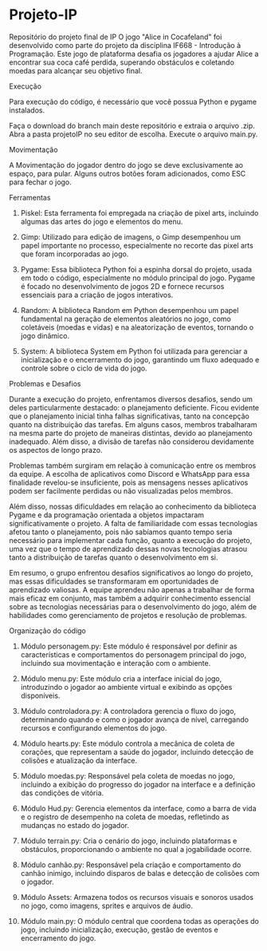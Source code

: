 # Projeto-IP
Repositório do projeto final de IP
O jogo "Alice in Cocafeland" foi desenvolvido como parte do projeto da disciplina IF668 - Introdução à Programação. Este jogo de plataforma desafia os jogadores a ajudar Alice a encontrar sua coca café perdida, superando obstáculos e coletando moedas para alcançar seu objetivo final.

Execução 

Para execução do código, é necessário que você possua Python e pygame instalados.

Faça o download do branch main deste repositório e extraia o arquivo .zip.
Abra a pasta projetoIP no seu editor de escolha.
Execute o arquivo main.py.


Movimentação

A Movimentação do jogador dentro do jogo se deve exclusivamente ao espaço, para pular.
Alguns outros botões foram adicionados, como ESC para fechar o jogo.


Ferramentas


1. Piskel: Esta ferramenta foi empregada na criação de pixel arts, incluindo algumas das artes do jogo e elementos do menu.

2. Gimp: Utilizado para edição de imagens, o Gimp desempenhou um papel importante no processo, especialmente no recorte das pixel arts que foram incorporadas ao jogo.

3. Pygame: Essa biblioteca Python foi a espinha dorsal do projeto, usada em todo o código, especialmente no módulo principal do jogo. Pygame é focado no desenvolvimento de jogos 2D e fornece recursos essenciais para a criação de jogos interativos.

4. Random: A biblioteca Random em Python desempenhou um papel fundamental na geração de elementos aleatórios no jogo, como coletáveis (moedas e vidas) e na aleatorização de eventos, tornando o jogo dinâmico.

5. System: A biblioteca System em Python foi utilizada para gerenciar a inicialização e o encerramento do jogo, garantindo um fluxo adequado e controle sobre o ciclo de vida do jogo.



Problemas e Desafios

Durante a execução do projeto, enfrentamos diversos desafios, sendo um deles particularmente destacado: o planejamento deficiente. Ficou evidente que o planejamento inicial tinha falhas significativas, tanto na concepção quanto na distribuição das tarefas. Em alguns casos, membros trabalharam na mesma parte do projeto de maneiras distintas, devido ao planejamento inadequado. Além disso, a divisão de tarefas não considerou devidamente os aspectos de longo prazo.

Problemas também surgiram em relação à comunicação entre os membros da equipe. A escolha de aplicativos como Discord e WhatsApp para essa finalidade revelou-se insuficiente, pois as mensagens nesses aplicativos podem ser facilmente perdidas ou não visualizadas pelos membros.

Além disso, nossas dificuldades em relação ao conhecimento da biblioteca Pygame e da programação orientada a objetos impactaram significativamente o projeto. A falta de familiaridade com essas tecnologias afetou tanto o planejamento, pois não sabíamos quanto tempo seria necessário para implementar cada função, quanto a execução do projeto, uma vez que o tempo de aprendizado dessas novas tecnologias atrasou tanto a distribuição de tarefas quanto o desenvolvimento em si. 

Em resumo, o grupo enfrentou desafios significativos ao longo do projeto, mas essas dificuldades se transformaram em oportunidades de aprendizado valiosas. A equipe aprendeu não apenas a trabalhar de forma mais eficaz em conjunto, mas também a adquirir conhecimento essencial sobre as tecnologias necessárias para o desenvolvimento do jogo, além de habilidades como gerenciamento de projetos e resolução de problemas.


Organização do código

 

1. Módulo personagem.py: Este módulo é responsável por definir as características e comportamentos do personagem principal do jogo, incluindo sua movimentação e interação com o ambiente.

2. Módulo menu.py: Este módulo cria a interface inicial do jogo, introduzindo o jogador ao ambiente virtual e exibindo as opções disponíveis.

3. Módulo controladora.py: A controladora gerencia o fluxo do jogo, determinando quando e como o jogador avança de nível, carregando recursos e configurando elementos do jogo.

4. Módulo hearts.py: Este módulo controla a mecânica de coleta de corações, que representam a saúde do jogador, incluindo detecção de colisões e atualização da interface.

5. Módulo moedas.py: Responsável pela coleta de moedas no jogo, incluindo a exibição do progresso do jogador na interface e a definição das condições de vitória.

6. Módulo Hud.py: Gerencia elementos da interface, como a barra de vida e o registro de desempenho na coleta de moedas, refletindo as mudanças no estado do jogador.

7. Módulo terrain.py:  Cria o cenário do jogo, incluindo plataformas e obstáculos, proporcionando o ambiente no qual a jogabilidade ocorre.

8. Módulo canhão.py: Responsável pela criação e comportamento do canhão inimigo, incluindo disparos de balas e detecção de colisões com o jogador.

9. Módulo Assets: Armazena todos os recursos visuais e sonoros usados no jogo, como imagens, sprites e arquivos de áudio.

10. Módulo main.py: O módulo central que coordena todas as operações do jogo, incluindo inicialização, execução, gestão de eventos e encerramento do jogo.


